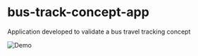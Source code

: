 # bus-track-concept-app
Application developed to validate a bus travel tracking concept

![Demo](demo/demo.gif)

